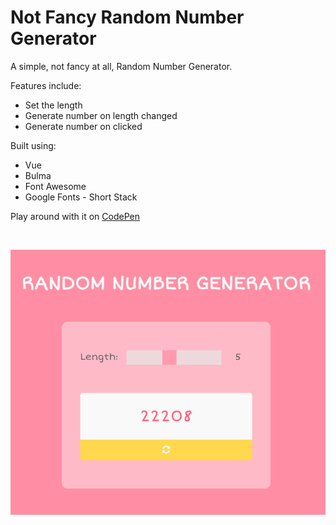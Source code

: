 # Not Fancy Random Number Generator

A simple, not fancy at all, Random Number Generator.

Features include:
- Set the length 
- Generate number on length changed
- Generate number on clicked

Built using:
- Vue
- Bulma
- Font Awesome
- Google Fonts - Short Stack

Play around with it on [CodePen](https://codepen.io/samanthaming/pen/NzvKZd)

<br>

![App](images/not-fancy-random-number-generator.png)
